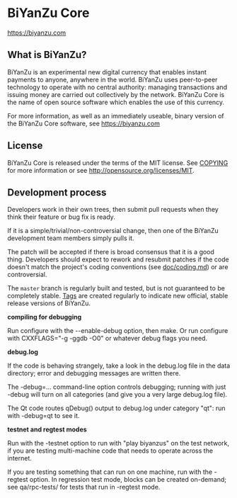 BiYanZu Core 
=====================================

https://biyanzu.com

What is BiYanZu?
----------------

BiYanZu is an experimental new digital currency that enables instant payments to
anyone, anywhere in the world. BiYanZu uses peer-to-peer technology to operate
with no central authority: managing transactions and issuing money are carried
out collectively by the network. BiYanZu Core is the name of open source
software which enables the use of this currency.

For more information, as well as an immediately useable, binary version of
the BiYanZu Core software, see https://biyanzu.com

License
-------

BiYanZu Core is released under the terms of the MIT license. See [COPYING](COPYING) for more
information or see http://opensource.org/licenses/MIT.

Development process
-------------------

Developers work in their own trees, then submit pull requests when they think
their feature or bug fix is ready.

If it is a simple/trivial/non-controversial change, then one of the BiYanZu
development team members simply pulls it.

The patch will be accepted if there is broad consensus that it is a good thing.
Developers should expect to rework and resubmit patches if the code doesn't
match the project's coding conventions (see [doc/coding.md](doc/coding.md)) or are
controversial.

The `master` branch is regularly built and tested, but is not guaranteed to be
completely stable. [Tags](https://github.com/biyanzu/biyanzu/tags) are created
regularly to indicate new official, stable release versions of BiYanZu.


**compiling for debugging**

Run configure with the --enable-debug option, then make. Or run configure with
CXXFLAGS="-g -ggdb -O0" or whatever debug flags you need.

**debug.log**

If the code is behaving strangely, take a look in the debug.log file in the data directory;
error and debugging messages are written there.

The -debug=... command-line option controls debugging; running with just -debug will turn
on all categories (and give you a very large debug.log file).

The Qt code routes qDebug() output to debug.log under category "qt": run with -debug=qt
to see it.

**testnet and regtest modes**

Run with the -testnet option to run with "play biyanzus" on the test network, if you
are testing multi-machine code that needs to operate across the internet.

If you are testing something that can run on one machine, run with the -regtest option.
In regression test mode, blocks can be created on-demand; see qa/rpc-tests/ for tests
that run in -regtest mode.


